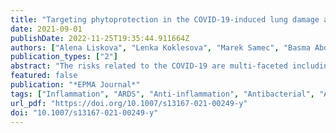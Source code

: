 ```yaml
---
title: "Targeting phytoprotection in the COVID-19-induced lung damage and associated systemic effects—the evidence-based 3PM proposition to mitigate individual risks"
date: 2021-09-01
publishDate: 2022-11-25T19:35:44.911664Z
authors: ["Alena Liskova", "Lenka Koklesova", "Marek Samec", "Basma Abdellatif", "Kevin Zhai", "Manaal Siddiqui", "Miroslava Šudomová", "Sherif T.S. Hassan", "Erik Kudela", "Kamil Biringer", "Frank A. Giordano", "Dietrich Büsselberg", "Olga Golubnitschaja", "Peter Kubatka"]
publication_types: ["2"]
abstract: "The risks related to the COVID-19 are multi-faceted including but by far not restricted to the following: direct health risks by poorly understood effects of COVID-19 infection, overloaded capacities of healthcare units, restricted and slowed down care of patients with non-communicable disorders such as cancer, neurologic and cardiovascular pathologies, among others; social risks—restricted and broken social contacts, isolation, professional disruption, explosion of aggression in the society, violence in the familial environment; mental risks—loneliness, helplessness, defenceless, depressions; and economic risks—slowed down industrial productivity, broken delivery chains, unemployment, bankrupted SMEs, inflation, decreased capacity of the state to perform socially important programs and to support socio-economically weak subgroups in the population. Directly or indirectly, the above listed risks will get reflected in a healthcare occupation and workload which is a tremendous long-term challenge for the healthcare capacity and robustness. The article does not pretend to provide solutions for all kind of health risks. However, it aims to present the scientific evidence of great clinical utility for primary, secondary, and tertiary care to protect affected individuals in a cost-effective manner. To this end, due to pronounced antimicrobial, antioxidant, anti-inflammatory, and antiviral properties, naturally occurring plant substances are capable to protect affected individuals against COVID-19-associated life-threatening complications such as lung damage. Furthermore, they can be highly effective, if being applied to secondary and tertiary care of noncommunicable diseases under pandemic condition. Thus, the stratification of patients evaluating specific health conditions such as sleep quality, periodontitis, smoking, chronic inflammation and diseases, metabolic disorders and obesity, vascular dysfunction, and cancers would enable effective managemenet of COVID-19-associated complications in primary, secondary, and tertiary care in the context of predictive, preventive, and personalized medicine (3PM)."
featured: false
publication: "*EPMA Journal*"
tags: ["Inflammation", "ARDS", "Anti-inflammation", "Antibacterial", "Antiviral", "COVID-19", "Cancer", "Chronic diseases", "Coumarins", "Cytokine storm", "Disease management", "Flavonoids", "Health economy", "Health policy", "Immunity", "Lung damage", "Phenolic acids", "Phenolic compounds", "Phytochemicals", "Predictive preventive personalized medicine (3PM/PPPM)", "Risk assessment", "Signaling pathways", "Stilbenoids", "Therapy efficacy"]
url_pdf: "https://doi.org/10.1007/s13167-021-00249-y"
doi: "10.1007/s13167-021-00249-y"
---
```


